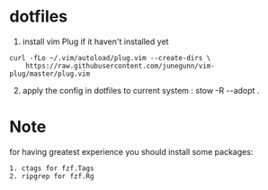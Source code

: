 # dotfiles
1. install vim Plug if it haven't installed yet
```
curl -fLo ~/.vim/autoload/plug.vim --create-dirs \
    https://raw.githubusercontent.com/junegunn/vim-plug/master/plug.vim
```
    
2. apply the config in dotfiles to current system : stow -R --adopt .

# Note
for having greatest experience you should install some packages:
```
1. ctags for fzf.Tags
2. ripgrep for fzf.Rg
```
